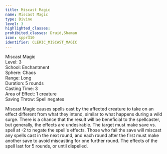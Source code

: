 ```yaml
---
title: Miscast Magic
name: Miscast Magic
type: Divine
level: 3
highlighted_classes: 
prohibited_classes: Druid,Shaman
icon: sppr310
identifier: CLERIC_MISCAST_MAGIC
---
```

Miscast Magic  
Level: 3  
School: Enchantment  
Sphere: Chaos  
Range: Long  
Duration: 5 rounds  
Casting Time: 3  
Area of Effect: 1 creature  
Saving Throw: Spell negates  
  
Miscast Magic causes spells cast by the affected creature to take on an effect different from what they intend, similar to what happens during a wild surge. There is a chance that the result will be beneficial to the spellcaster, but generally, the effects are undesirable. The target must make save vs. spell at -2 to negate the spell's effects. Those who fail the save will miscast any spells cast in the next round, and each round after the first must make another save to avoid miscasting for one further round. The effects of the spell last for 5 rounds, or until dispelled.  
